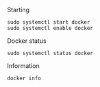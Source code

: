 Starting
```
sudo systemctl start docker
sudo systemctl enable docker
```
Docker status
```
sudo systemctl status docker
```
Information
```
docker info
```
